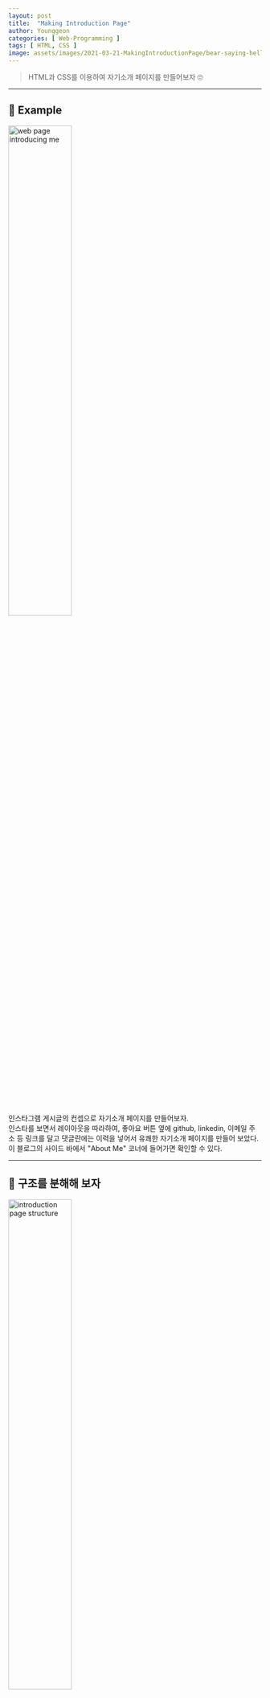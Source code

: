 ```yaml
---
layout: post
title:  "Making Introduction Page"
author: Younggeon
categories: [ Web-Programming ]
tags: [ HTML, CSS ]
image: assets/images/2021-03-21-MakingIntroductionPage/bear-saying-hello.jpg
---
```


> HTML과 CSS를 이용하여 자기소개 페이지를 만들어보자 🙄

---

## 🏃 Example

<img src="/assets/images/2021-03-21-MakingIntroductionPage/origin.jpg" width="50%" height="50%" title="introduction page example" alt="web page introducing me" />

인스타그램 게시글의 컨셉으로 자기소개 페이지를 만들어보자.   
인스타를 보면서 레이아웃을 따라하여, 좋아요 버튼 옆에 github, linkedin, 이메일 주소 등 링크를 달고 댓글란에는 이력을 넣어서 유쾌한 자기소개 페이지를 만들어 보았다.   
이 블로그의 사이드 바에서 "About Me" 코너에 들어가면 확인할 수 있다.

---

## 🔨 구조를 분해해 보자

<img src="/assets/images/2021-03-21-MakingIntroductionPage/section.jpg" width="50%" height="50%" title="introduction page structure" alt="introduction page structure" />

CSS의 grid 기능을 이용하여 페이지에 구역을 나누고 해당 구역에 이미지나 텍스트를 넣어주자.   
- [section 1~4](#section-14)
- [section 5~8](#section-58)
- [section 9~10](#section-910)

---

#### section 1~4

<img src="/assets/images/2021-03-21-MakingIntroductionPage/section-1234.jpg" width="50%" height="50%" title="introduction page section 1~4" alt="introduction page section 1~4" />

###### grid 나누기:

우선 1~3을 하나의 block, 4를 하나의 block으로 생각해야한다. html에서 block은 위에서 아래로 쌓여가는 구조이기 때문이다.   
section 1~3은 grid를 이용해서 나누어 준다.

```html
<header>
  <div id="profile_pic">
    <img src="assets/images/me_round.jpg" />
  </div>
  <div id="profile_name">
    <p>
      <span class="boldic big">YangYoungGeon<br></span>
      <span class="small">Backend Developer</span>
    </p>
  </div>
  <div id="dotdotdot">
    <input type="checkbox" id="dotBtn">
    <label for="dotBtn" class="dotBtn"><img src="assets/images/dotdotdot.png" /></label>        
  </div>
</header>
```

이와 같이 header 안에 3개의 div가 들어가있는 형태이다.   
이를 grid로 나누어서 넣어주기 위해서는 아래와 같은 CSS 설정을 해주면 된다.

```CSS
header {
  display: grid;
  grid-template-columns: 5.625rem auto 3.125rem;
  grid-template-rows: 5.625rem;
}
```

display attribute의 속성값을 grid로 설정한 후, grid-template-columns와 grid-template-rows로 grid의 크기와 갯수를 설정한다.   
여기서 section 1과 section 3은 각각 일정한 크기로 고정하여, 프로필 사진과 더보기 버튼(점 3개)을 왼쪽 끝과 오른쪽 끝에 붙일 수 있도록 한다.   

###### 사진 크기 정하기, 위치 정하기, 둥글게 만들기

```CSS
#profile_pic img{
  margin: 0.4375rem 0 0 0.3125rem;
  max-width: 4.6875rem;
  padding: 0.625rem;
  border-radius: 100%;
}
```

다음과 같이 margin, max-width, padding, border-radius 속성을 이용하여 사진의 크기, 위치, 모양을 정해준다.   
profile 이름인 "YangYoungGeon"과 "Backend Developer" 텍스트는 line-height 속성을 이용하여 간격을 정해준다.

###### 미디어 쿼리:

> 크기 단위를 rem을 이용하는 이유는 브라우저의 크기에 따라 변하는 웹 페이지를 만들기 위함이다.   
> rem은 최상위 태그인 html의 font-size를 기준으로 크기가 정해지는 단위이다.   
> 미디어 쿼리를 이용하여 html 태그의 font-size를 vw 단위로 설정하면 브라우저의 가로 길이에 따라 html의 font-size가 변화하게 되고, 이에 맞물려 rem 단위로 크기가 설정된 모든 요소의 크기가 변화하게 된다.
> vw는 현재 브라우저의 가로 길이를 기준으로 크기가 정해지는 단위이다.   

```CSS
@media(max-width: 650px){
  html{
    font-size: 2.7vw;
  }

  .article-post {
    font-size: 18px;
  }
}
```

이는 브라우저의 가로 길이가 650px보다 작아지면 해당 CSS 스타일링이 적용이 되는 코드이다.   

---

#### section 5~8

<img src="/assets/images/2021-03-21-MakingIntroductionPage/section-5678.jpg" width="50%" height="50%" title="introduction page section 5~8" alt="introduction page section 5~8" />

section 5와 6은 위에 section 1~3 과 같은 방식으로 만들어 준다.   
원래 section 6 부분에는 이후에 JavaScript를 이용하여 사진을 넘겨서 다른 사진을 보여주는 기능을 추가할 예정이다.   
section 7 부분은 내게 좋아요를 누른 사람의 아이콘이 겹쳐있는 모양이 필요한데 여기서 쓰이는 기능이 position 기능이다.

###### github 아이콘 모양에 내 github 주소 링크 달기:

아래와 같이 a 태그에 img 태그를 넣어서 github 아이콘을 누르면 내 주소로 가도록 만들어주자.   
이때 target 속성을 "_blank"로 지정해야 새 창에서 github로 이동하게 되어 사용자의 불편을 덜 수 있다.

```html
<a target="_blank" href="https://github.com/111geon"><img src="assets/images/GitHub-Mark-32px.png" /></a>
```

###### position을 이용하여 사진 겹치기:

position 속성을 relative로 설정하고 right, left 속성을 이용하여 사진이 겹치도록 이동시켜주어야한다.   
그리고 z-index를 이용하여 레이어의 높이를 설정함으로써 원하느 사진이 밑으로 가도록 만들어주자.   

```CSS
.likes #below{
  position: relative;
  right: 2rem;
  z-index: -1;
}

.likes #belowtwo{
  position: relative;
  right: 4.1rem;
  z-index: -2;
}

.likes span{
  position: relative;
  right: 3.5rem;
  display: block;
  margin-top: 0.15rem;
}
```

위와 같이 설정하면 사진이 겹쳐 보이기는 하는데, 실제로 레이아웃 상 자리를 차지하는 위치는 사진이 이동하기 전의 본래의 위치이다.   
따라서 element가 박스를 벗어나도 표시가 될 수 있도록 아래와 같이 overflow, white-space 설정을 해주어야 한다.

```CSS
.likes {
  grid-template-columns: 9.5rem auto;
  grid-template-rows: 2.3rem;
  overflow: visible;
  white-space: nowrap;
}
```

---

#### section 9~10

<img src="/assets/images/2021-03-21-MakingIntroductionPage/section-910.jpg" width="50%" height="50%" title="introduction page section 9~10" alt="introduction page section 9~10" />

section 9와 10에서는 위의 section들을 만들면서 배운 내용들을 그대로 적용하면 되어서 새로 학습할 내용이 없다.   
strong, em, span 태그 등에 굵은 글씨, 빨간색 글씨, 회색 글씨 등의 style을 넣어서 마음대로 꾸며주었다.   
또, 이력에 들어가는 회사 로고 및 이름을 클릭했을 때 해당 회사의 사이트로 이동할 수 있도록 링크를 걸어주었다.   
다만, 긴글이 들어가는 소개글 부분에는 word-break: break-word 속성을 넣어줘야 소개글이 단어 단위로 줄바꿈이 일어나서 가독성을 높일 수 있다.

---

## 🤸 Effects

이 페이지에는 에니메이션이 3개가 들어간다.
- [회전action](#회전action)
- [좋아요action](#좋아요action)
- [슬라이드action](#슬라이드action)

---

#### 회전action

section3의 버튼을 누르면 그림이 돌아가는 단순한 에니메이션이다.   


```html
<input type="checkbox" id="dotBtn">
<label for="dotBtn" class="dotBtn"><img src="assets/images/dotdotdot.png" /></label>     
```

이와 같이 input, label 태그를 이용하여 그림을 checkbox로 만들어준 후에,

```CSS
input{
  position: fixed;
  left: -999px;
}

label{
  cursor: pointer;
}

#dotdotdot img:hover{
  cursor: pointer;
}

#dotBtn:checked ~ label > img{
  transform: rotate(18000deg);
  transition-duration: 6s;
}
```

CSS에서 input은 화면에 보이지 않게 저멀리 보내놓는다.   
label 위에 커서가 올라가면 손모양으로 변하게 만들어준다.   
그림을 클릭하면 회전하도록 transform 속성을 이용하여 설정해준다.   
이때 선택자의 의미는 #dotBtn이라는 id를 가진 태그가 체크상태가 되면 그 뒤에 나오는 label 태그의 바로 밑에 있는 img 태그에 적용된다는 뜻이다.

---

#### 좋아요action

좋아요 버튼 위에 마우스가 올라가면 빨갛게 색이 바뀌고 클릭을 하면 색이 바뀐 상태로 유지되는 기능이다.   
이는 위의 회전action과 같은 원리로 만드는 것이 가능하다.      
JavaScript를 이용하면 더 쉽게 만들 수 있다고 하나, CSS의 filter 기능을 이용하여 만들어 보았다.   

```CSS
#heart_icon img:hover{
  -webkit-filter: opacity(0.5) drop-shadow(0 0 0 red);
  filter: opacity(0.5) drop-shadow(0 0 0 red);
  transition-duration: 0.17s;
}

#heartBtn:checked ~ label > img{
  -webkit-filter: opacity(0.5) drop-shadow(0 0 0 red);
  filter: opacity(0.5) drop-shadow(0 0 0 red);
}
```

여기서 opacity는 투명도를, drop-shadow가 필터 효과의 위치와 색을 의미한다.   
[다양한 webkit-filter 기능 참고](https://developer.mozilla.org/en-US/docs/Web/CSS/filter)

---

#### 슬라이드action

마지막으로 콘텐츠들이 한번에 팡하고 나오는 것이 아니라 각 단계별로 슬라이드 효과로 나타나는 전체적인 등장 효과를 만들어 보았다.   
프로필 이름, 사진, 소개글 및 댓글이 차례대로 나타나는 것을 의도했다.  

아래는 각 브라우저 별로 fadein 효과를 \@로 정의해주고 opacity를 0에서 1로 변화시켜 내용이 점점 나타나게 설정해준 것이다.   
animation-delay를 이용하여 각각의 요소의 애니메이션이 시작하는 시점을 다르게 설정해줄 수 있고,   
animation-fill-mode: forwards 설정을 하면 애니메이션이 끝난 상태로 속성을 계속 유지한다.

```CSS
header {
    animation: fadein 1s;
    -moz-animation: fadein 1s;
    /* Firefox */
    -webkit-animation: fadein 1s;
    /* Safari and Chrome */
    -o-animation: fadein 1s;
    /* Opera */

    opacity: 0;
    animation-fill-mode: forwards;
    animation-delay: 0;
}

figure {
    animation: fadein 1s;
    -moz-animation: fadein 1s;
    /* Firefox */
    -webkit-animation: fadein 1s;
    /* Safari and Chrome */
    -o-animation: fadein 1s;
    /* Opera */

    opacity: 0;
    animation-fill-mode: forwards;
    animation-delay: 0.5s;
}

section {
    animation: fadein 1s;
    -moz-animation: fadein 1s;
    /* Firefox */
    -webkit-animation: fadein 1s;
    /* Safari and Chrome */
    -o-animation: fadein 1s;
    /* Opera */

    opacity: 0;
    animation-fill-mode: forwards;
    animation-delay: 1s;
}

@keyframes fadein {
    from {
        opacity: 0;
        margin-top: 5rem;
    }

    to {
        opacity: 1;
        margin-top: 0;
    }
}

@-moz-keyframes fadein {

    /* Firefox */
    from {
        opacity: 0;
        margin-top: 5rem;
    }

    to {
        opacity: 1;
        margin-top: 0;
    }
}

@-webkit-keyframes fadein {

    /* Safari and Chrome */
    from {
        opacity: 0;
        margin-top: 5rem;
    }

    to {
        opacity: 1;
        margin-top: 0;
    }
}

@-o-keyframes fadein {

    /* Opera */
    from {
        opacity: 0;
        margin-top: 5rem;
    }

    to {
        opacity: 1;
        margin-top: 0;
    }
}
```

---

## 🔎 번외편: grid와 flex

자기소개 페이지는 grid 만으로 만들었지만 grid와 flex를 함께 이용하면 더욱 깔끔하고 세련되게 웹페이지를 구성할 수 있다.   
이 블로그의 home에 가면 볼 수 있는 grid와 flex의 이용을 알아보자.   

<img src="/assets/images/2021-03-21-MakingIntroductionPage/home-grid.png" width="50%" height="50%" title="homepage grid" alt="homepage grid" />

가장 최근의 글만 특별하게 큰 공간을 차지하면서도 grid를 유지하고, grid 안의 각 item 들은 flex로 박스들을 수직적으로 쌓아가는 방식으로 만들어져있다.   
그리고, 날짜 정보 같은 text를 오른쪽 끝으로 보내고 싶다면 float: right 속성을 이용하면 간단하게 해결할 수 있다.   

#### container의 grid

```CSS
.blog-grid-container {
    width: auto;
    margin: 50px auto;
    display: grid;
    grid-template-columns: 1fr 1fr 1fr;
    grid-template-rows: 1fr;
    grid-gap: 30px;
  }
```

container는 3개의 columns가 있는 것을 확인할 수 있었다. grid-gap을 이용하여 깔끔하게 표현한 것이 인상적이었다.   

#### 각 items의 grid 설정

```CSS
.firstpage .blog-grid-item:nth-child(1) {
    grid-column-start: 1;
    grid-column-end: 3;
    grid-row-start: 1;
    grid-row-end: 3;
    flex-direction: column;
    align-items: flex-start;
    font-size: 1em;
    padding: 0;
  }

.blog-grid-item {
    color: #333;
    padding: 0;
    display: flex;
    align-items: center;
}
```

첫번째 아이템은 grid-column-start와 grid-column-end를 이용하여 더 넓은 공간을 차지할 수 있도록 만들어져있다.   
그리고 display: flex; flex-direction: column으로 그림과 텍스트가 아래로 차곡차곡 쌓이도록 되어있다.   
[flex에 대해 정리가 엄청 잘되어있는 블로그 참고](https://heropy.blog/2018/11/24/css-flexible-box/)

```CSS
.card-body {
    flex: 1 1 auto;
    min-height: 1px;
    padding: 1.25rem;
}
```

여기 item에서 flex: 1 1 auto로 설정한다는 건 flex-grow: 1; flex-shrink: 1; flex-basis: auto로 설정한다는 의미이며,   
이는 모든 요소가 늘어나고 줄어들 때 같은 비율로 크기가 변화하며 기본 크기는 상위 요소의 width, height를 따른다는 의미이다.   

#### 이외 flex 요소들 정리

- 주 축(main-axis): items가 쌓여가는 방향을 의미. flex-direction: row이면 주 축은 수평선이 된다.
- 교차 축(cross-axis): 주 축과 수직인 축
- 시작점(flex-start)과 끝점(flex-end): 주 축이 시작하는 지점과 끝나는 지점
- flex-wrap: items의 줄바꿈 설정 (nowrap: 한줄로만 표시, items가 늘어나면 각각의 크기는 점점 작아짐)
- justify-content: 주 축 방향으로의 정렬 방법 (flex-start: 왼쪽부터 차곡차곡)
- align-content: 교차 축 방향으로의 정렬 방법 (space-around: 균등한 여백으로 정렬)

CSS는 너무 내용이 많아서 여기까지만 알아보도록 하자..

> 끝
